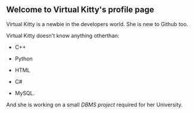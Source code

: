 ## Welcome to Virtual Kitty's profile page

Virtual Kitty is a newbie in the developers world.
She is new to Github too.

Virtual Kitty doesn't know anything otherthan:

- C++

- Python

- HTML

- C# 

- MySQL.

And she is working on a small _DBMS project_ required for her University. 
